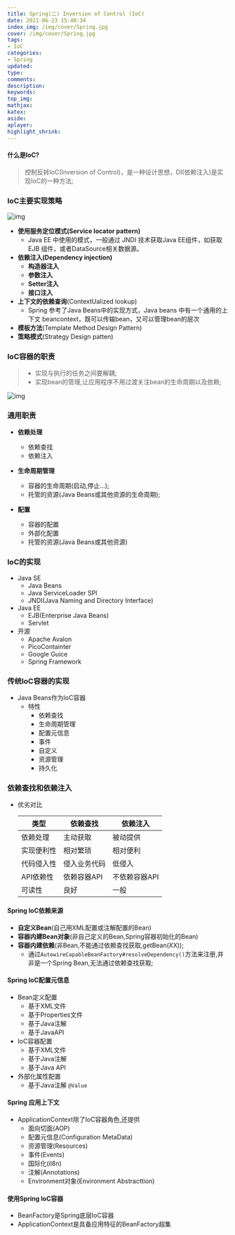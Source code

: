 ```yaml
---
title: Spring(二) Inversion of Control (IoC)
date: 2021-06-23 15:40:34
index_img: /img/cover/Spring.jpg
cover: /img/cover/Spring.jpg
tags:
- IoC 
categories:
- Spring
updated:
type:
comments:
description:
keywords:
top_img:
mathjax:
katex:
aside:
aplayer:
highlight_shrink:
---
```


#### 什么是IoC?

> 控制反转IoC(Inversion of Control)，是一种设计思想，DI(依赖注入)是实现IoC的一种方法;

### IoC主要实现策略

![img](http://www.chenjunlin.vip/img/spring/ioc/IoC%E4%B8%BB%E8%A6%81%E5%AE%9E%E7%8E%B0%E7%AD%96%E7%95%A5.png)

* **使用服务定位模式(Service locator pattern)**
  * Java EE 中使用的模式，一般通过 JNDI 技术获取Java EE组件，如获取 EJB 组件，或者DataSource相关数据源。
* **依赖注入(Dependency injection)**
  * **构造器注入**
  * **参数注入**
  * **Setter注入**
  * **接口注入**
* **上下文的依赖查询**(ContextUalized lookup)
  *  Spring 参考了Java Beans中的实现方式，Java beans 中有一个通用的上下文 beancontext，既可以传输bean，又可以管理bean的层次 
* **模板方法**(Template Method Design Pattern)
* **策略模式**(Strategy Design patten)

### IoC容器的职责

> * 实现与执行的任务之间要解耦;
> * 实现bean的管理,让应用程序不用过渡关注bean的生命周期以及依赖;

![img](http://www.chenjunlin.vip/img/spring/ioc/IoC%E4%B8%BB%E8%A6%81%E8%81%8C%E8%B4%A3.png)

### 通用职责

* **依赖处理**
  * 依赖查找
  * 依赖注入
* **生命周期管理**
  * 容器的生命周期(启动,停止...);
  * 托管的资源(Java Beans或其他资源的生命周期);

* **配置**
  * 容器的配置
  * 外部化配置
  * 托管的资源(Java Beans或其他资源)

### IoC的实现

* Java SE
  * Java Beans
  * Java ServiceLoader SPI
  * JNDI(Java Naming and Directory Interface)
* Java EE
  * EJB(Enterprise Java Beans)
  * Servlet
* 开源
  * Apache Avalon
  * PicoContainter
  * Google Guice
  * Spring Framework

### 传统IoC容器的实现

* Java Beans作为IoC容器
  * 特性
    * 依赖查找
    * 生命周期管理
    * 配置元信息
    * 事件
    * 自定义
    * 资源管理
    * 持久化

### 依赖查找和依赖注入

* 优劣对比

  | 类型       | 依赖查找     | 依赖注入      |
  | ---------- | ------------ | ------------- |
  | 依赖处理   | 主动获取     | 被动提供      |
  | 实现便利性 | 相对繁琐     | 相对便利      |
  | 代码侵入性 | 侵入业务代码 | 低侵入        |
  | API依赖性  | 依赖容器API  | 不依赖容器API |
  | 可读性     | 良好         | 一般          |

#### Spring IoC依赖来源

* **自定义Bean**(自己用XML配置或注解配置的Bean)
* **容器内建Bean对象**(非自己定义的Bean,Spring容器初始化的Bean)
* **容器内建依赖**(非Bean,不能通过依赖查找获取,getBean(XX));
  * 通过`AutowireCapableBeanFactory#resolveDependency()`方法来注册,并非是一个Spring Bean,无法通过依赖查找获取;

#### Spring IoC配置元信息

* Bean定义配置
  * 基于XML文件
  * 基于Properties文件
  * 基于Java注解
  * 基于JavaAPI
* IoC容器配置
  * 基于XML文件
  * 基于Java注解
  * 基于Java API
* 外部化属性配置
  * 基于Java注解 `@Value`

#### Spring 应用上下文

* ApplicationContext除了IoC容器角色,还提供
  * 面向切面(AOP)
  * 配置元信息(Configuration MetaData)
  * 资源管理(Resources)
  * 事件(Events)
  * 国际化(il8n)
  * 注解(Annotations)
  * Environment对象(Environment Abstracttion)

#### 使用Spring IoC容器

* BeanFactory是Spring底层IoC容器
* ApplicationContext是具备应用特征的BeanFactory超集
